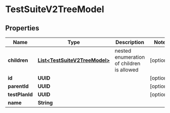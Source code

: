 

# TestSuiteV2TreeModel


## Properties

| Name | Type | Description | Notes |
|------------ | ------------- | ------------- | -------------|
|**children** | [**List&lt;TestSuiteV2TreeModel&gt;**](TestSuiteV2TreeModel.md) | nested enumeration of children is allowed |  [optional] |
|**id** | **UUID** |  |  [optional] |
|**parentId** | **UUID** |  |  [optional] |
|**testPlanId** | **UUID** |  |  [optional] |
|**name** | **String** |  |  |



